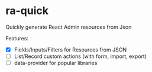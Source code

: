 # ra-quick
Quickly generate React Admin resources from Json

Features:

- [x] Fields/Inputs/Filters for Resources from JSON
- [ ] List/Record custom actions (with form, import, export)
- [ ] data-provider for popular libraries
